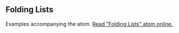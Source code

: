 ## Folding Lists

Examples accompanying the atom.
[Read "Folding Lists" atom online.](https://stepik.org/lesson/107901/step/1)
